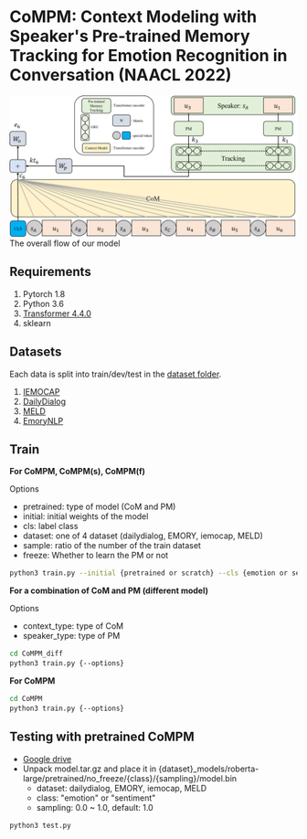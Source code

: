# CoMPM: Context Modeling with Speaker's Pre-trained Memory Tracking for Emotion Recognition in Conversation (NAACL 2022)
![model](./image/model.png)
The overall flow of our model

## Requirements
1. Pytorch 1.8
2. Python 3.6
3. [Transformer 4.4.0](https://github.com/huggingface/transformers)
4. sklearn

## Datasets
Each data is split into train/dev/test in the [dataset folder](https://github.com/rungjoo/CoMPM/tree/master/dataset).
1. [IEMOCAP](https://sail.usc.edu/iemocap/iemocap_publication.htm)
2. [DailyDialog](http://yanran.li/dailydialog.html)
3. [MELD](https://github.com/declare-lab/MELD/)
4. [EmoryNLP](https://github.com/emorynlp/emotion-detection)

## Train
**For CoMPM, CoMPM(s), CoMPM(f)**

Options
- pretrained: type of model (CoM and PM)
- initial: initial weights of the model
- cls: label class
- dataset: one of 4 dataset (dailydialog, EMORY, iemocap, MELD)
- sample: ratio of the number of the train dataset
- freeze: Whether to learn the PM or not

```bash
python3 train.py --initial {pretrained or scratch} --cls {emotion or sentiment} --dataset {dataset} {--freeze}
```

**For a combination of CoM and PM (different model)**

Options
- context_type: type of CoM
- speaker_type: type of PM
```bash
cd CoMPM_diff
python3 train.py {--options}
```

**For CoMPM**
```bash
cd CoMPM
python3 train.py {--options}
```

## Testing with pretrained CoMPM
- [Google drive](https://drive.google.com/drive/folders/1VkKygJeI3Qb-kwxMMesFBl7I4uVqGMJF?usp=sharing)
- Unpack model.tar.gz and place it in {dataset}_models/roberta-large/pretrained/no_freeze/{class}/{sampling}/model.bin
    - dataset: dailydialog, EMORY, iemocap, MELD
    - class: "emotion" or "sentiment"
    - sampling: 0.0 ~ 1.0, default: 1.0
    
```bash
python3 test.py
```